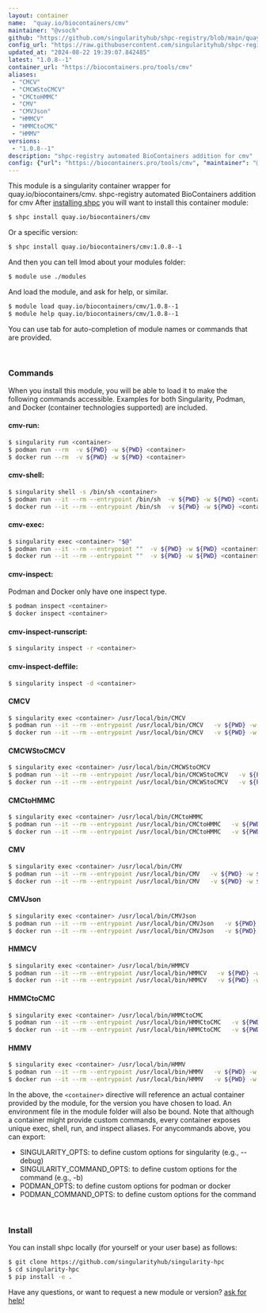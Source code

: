 ```yaml
---
layout: container
name:  "quay.io/biocontainers/cmv"
maintainer: "@vsoch"
github: "https://github.com/singularityhub/shpc-registry/blob/main/quay.io/biocontainers/cmv/container.yaml"
config_url: "https://raw.githubusercontent.com/singularityhub/shpc-registry/main/quay.io/biocontainers/cmv/container.yaml"
updated_at: "2024-08-22 19:39:07.842485"
latest: "1.0.8--1"
container_url: "https://biocontainers.pro/tools/cmv"
aliases:
 - "CMCV"
 - "CMCWStoCMCV"
 - "CMCtoHMMC"
 - "CMV"
 - "CMVJson"
 - "HMMCV"
 - "HMMCtoCMC"
 - "HMMV"
versions:
 - "1.0.8--1"
description: "shpc-registry automated BioContainers addition for cmv"
config: {"url": "https://biocontainers.pro/tools/cmv", "maintainer": "@vsoch", "description": "shpc-registry automated BioContainers addition for cmv", "latest": {"1.0.8--1": "sha256:26b2788fc738903aa21dc8c57e3fbbee9be1238ec7cf51b1f3a168718b8e8d13"}, "tags": {"1.0.8--1": "sha256:26b2788fc738903aa21dc8c57e3fbbee9be1238ec7cf51b1f3a168718b8e8d13"}, "docker": "quay.io/biocontainers/cmv", "aliases": {"CMCV": "/usr/local/bin/CMCV", "CMCWStoCMCV": "/usr/local/bin/CMCWStoCMCV", "CMCtoHMMC": "/usr/local/bin/CMCtoHMMC", "CMV": "/usr/local/bin/CMV", "CMVJson": "/usr/local/bin/CMVJson", "HMMCV": "/usr/local/bin/HMMCV", "HMMCtoCMC": "/usr/local/bin/HMMCtoCMC", "HMMV": "/usr/local/bin/HMMV"}}
---
```


This module is a singularity container wrapper for quay.io/biocontainers/cmv.
shpc-registry automated BioContainers addition for cmv
After [installing shpc](#install) you will want to install this container module:


```bash
$ shpc install quay.io/biocontainers/cmv
```

Or a specific version:

```bash
$ shpc install quay.io/biocontainers/cmv:1.0.8--1
```

And then you can tell lmod about your modules folder:

```bash
$ module use ./modules
```

And load the module, and ask for help, or similar.

```bash
$ module load quay.io/biocontainers/cmv/1.0.8--1
$ module help quay.io/biocontainers/cmv/1.0.8--1
```

You can use tab for auto-completion of module names or commands that are provided.

<br>

### Commands

When you install this module, you will be able to load it to make the following commands accessible.
Examples for both Singularity, Podman, and Docker (container technologies supported) are included.

#### cmv-run:

```bash
$ singularity run <container>
$ podman run --rm  -v ${PWD} -w ${PWD} <container>
$ docker run --rm  -v ${PWD} -w ${PWD} <container>
```

#### cmv-shell:

```bash
$ singularity shell -s /bin/sh <container>
$ podman run --it --rm --entrypoint /bin/sh  -v ${PWD} -w ${PWD} <container>
$ docker run --it --rm --entrypoint /bin/sh  -v ${PWD} -w ${PWD} <container>
```

#### cmv-exec:

```bash
$ singularity exec <container> "$@"
$ podman run --it --rm --entrypoint ""  -v ${PWD} -w ${PWD} <container> "$@"
$ docker run --it --rm --entrypoint ""  -v ${PWD} -w ${PWD} <container> "$@"
```

#### cmv-inspect:

Podman and Docker only have one inspect type.

```bash
$ podman inspect <container>
$ docker inspect <container>
```

#### cmv-inspect-runscript:

```bash
$ singularity inspect -r <container>
```

#### cmv-inspect-deffile:

```bash
$ singularity inspect -d <container>
```


#### CMCV

```bash
$ singularity exec <container> /usr/local/bin/CMCV
$ podman run --it --rm --entrypoint /usr/local/bin/CMCV   -v ${PWD} -w ${PWD} <container> -c " $@"
$ docker run --it --rm --entrypoint /usr/local/bin/CMCV   -v ${PWD} -w ${PWD} <container> -c " $@"
```


#### CMCWStoCMCV

```bash
$ singularity exec <container> /usr/local/bin/CMCWStoCMCV
$ podman run --it --rm --entrypoint /usr/local/bin/CMCWStoCMCV   -v ${PWD} -w ${PWD} <container> -c " $@"
$ docker run --it --rm --entrypoint /usr/local/bin/CMCWStoCMCV   -v ${PWD} -w ${PWD} <container> -c " $@"
```


#### CMCtoHMMC

```bash
$ singularity exec <container> /usr/local/bin/CMCtoHMMC
$ podman run --it --rm --entrypoint /usr/local/bin/CMCtoHMMC   -v ${PWD} -w ${PWD} <container> -c " $@"
$ docker run --it --rm --entrypoint /usr/local/bin/CMCtoHMMC   -v ${PWD} -w ${PWD} <container> -c " $@"
```


#### CMV

```bash
$ singularity exec <container> /usr/local/bin/CMV
$ podman run --it --rm --entrypoint /usr/local/bin/CMV   -v ${PWD} -w ${PWD} <container> -c " $@"
$ docker run --it --rm --entrypoint /usr/local/bin/CMV   -v ${PWD} -w ${PWD} <container> -c " $@"
```


#### CMVJson

```bash
$ singularity exec <container> /usr/local/bin/CMVJson
$ podman run --it --rm --entrypoint /usr/local/bin/CMVJson   -v ${PWD} -w ${PWD} <container> -c " $@"
$ docker run --it --rm --entrypoint /usr/local/bin/CMVJson   -v ${PWD} -w ${PWD} <container> -c " $@"
```


#### HMMCV

```bash
$ singularity exec <container> /usr/local/bin/HMMCV
$ podman run --it --rm --entrypoint /usr/local/bin/HMMCV   -v ${PWD} -w ${PWD} <container> -c " $@"
$ docker run --it --rm --entrypoint /usr/local/bin/HMMCV   -v ${PWD} -w ${PWD} <container> -c " $@"
```


#### HMMCtoCMC

```bash
$ singularity exec <container> /usr/local/bin/HMMCtoCMC
$ podman run --it --rm --entrypoint /usr/local/bin/HMMCtoCMC   -v ${PWD} -w ${PWD} <container> -c " $@"
$ docker run --it --rm --entrypoint /usr/local/bin/HMMCtoCMC   -v ${PWD} -w ${PWD} <container> -c " $@"
```


#### HMMV

```bash
$ singularity exec <container> /usr/local/bin/HMMV
$ podman run --it --rm --entrypoint /usr/local/bin/HMMV   -v ${PWD} -w ${PWD} <container> -c " $@"
$ docker run --it --rm --entrypoint /usr/local/bin/HMMV   -v ${PWD} -w ${PWD} <container> -c " $@"
```



In the above, the `<container>` directive will reference an actual container provided
by the module, for the version you have chosen to load. An environment file in the
module folder will also be bound. Note that although a container
might provide custom commands, every container exposes unique exec, shell, run, and
inspect aliases. For anycommands above, you can export:

 - SINGULARITY_OPTS: to define custom options for singularity (e.g., --debug)
 - SINGULARITY_COMMAND_OPTS: to define custom options for the command (e.g., -b)
 - PODMAN_OPTS: to define custom options for podman or docker
 - PODMAN_COMMAND_OPTS: to define custom options for the command

<br>

### Install

You can install shpc locally (for yourself or your user base) as follows:

```bash
$ git clone https://github.com/singularityhub/singularity-hpc
$ cd singularity-hpc
$ pip install -e .
```

Have any questions, or want to request a new module or version? [ask for help!](https://github.com/singularityhub/singularity-hpc/issues)
